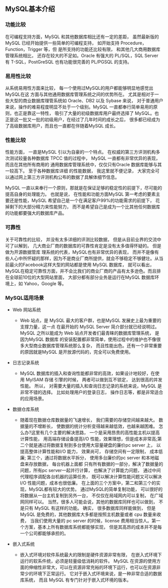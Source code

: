 ## MySQL基本介绍

### 功能比较

在可编程支持方面，MySQL 和其他数据库相比还有一定的差距， 虽然最新版的MySQL 已经开始提供一些简单的可编程支持，
如开始支持 Procedure，Function，Trigger 等，但 是所支持的功能还比较有限， 和其他几大商用数据库管理系统相比，
还存在较大的不足如。Oracle 有强大的 PL/SQL，SQL Server 有 T-SQL，PostGreSQL 也有功能很完善的 PL/PGSQL 的支持。

### 易用性比较

从系统易用性方面来比较， 每一个使用过MySQL的用户都能够明显地感觉出MySQL在这
方面与其他通用数据库管理系统之间的优势所在。 尤其是相对于一些大型的商业数据库理管系统如 Oracle、DB2 以及 Sybase 来说，
对于普通用户来说，操作的难易程度明显不处于一个级别。MySQL 一直都奉行简单易用的原则，也正是靠这一特性，
吸引了大量的初级数据库用户最终选择了 MySQL。也正是这一批又一批的初级用户，在经过了几年时间的成长之后，
很多都已经成为了高级数据库用户，而且也一直都在伴随着MySQL 成长。

### 性能比较

性能方面， 一直是MySQL 引以为自豪的一个特点。 在权威的第三方评测机构多次测试较量各种数据库 TPCC 值的过程中，
MySQL 一直都有非常优异的表现，而且在其他所有商用的 通用数据库管理系统中，仅仅只有Oracle 数据库能够与其一较高下。
至于各种数据库详细 的性能数据， 我这里就不便记录， 大家完全可以通过网上第三方评测机构公布的数据了具解体细节信息。

MySQL 一直以来奉行一个原则，那就是在保证足够的稳定性的前提下，尽可能的提高自身的处理能力。 也就是说，
在性能和功能方面MySQL 第一考虑的要素主要还是性能，MySQL 希望自己是一个在满足客户99%的功能需求的前提下，
花掉剩下的大部分精力来性能努力， 而不是希望自己是成为一个比其他任何数据库的功能都要强大的数据库产品。


### 可靠性

关于可靠性的比较， 并没有太多详细的评测比较数据， 但是从目前业界的交流中可了以解到， 
几大商业厂商的数据库的可靠性肯定是没有太多值得怀疑的。 但是做为开源数据管库 理系统的代表，MySQL也有非常优异的表现，
而并不是像有些人心中所怀疑的那样，因为不是商业厂商所提供，就会不够稳定不够健壮。从当前最火的Facebook这样大型的网站都是使用 MySQL 数据库，
就可以看出，MySQL在稳定可靠性方面，并不会比我们的商业厂商的产品有太多逊色。而且排在全球前10位的大型网站里面，
大部分都有部分业务是运行在MySQL 数据库环境上，如 Yahoo，Google 等。

### MySQL适用场景
- Web 网站系统
    - Web 站点，是 MySQL 最大的客户群，也是MySQL 发展史上最为重要的支撑力量，这一点
      在最开始的 MySQL Server 简介部分就已经说明过。
      MySQL 之所以能成为 Web 站点开发者们最青睐的数据库管理系统， 是因为MySQL 数据库 的安装配置都非常简单，使用过程中的维护也不像很多大型商业数据库管理系统那么复杂， 而且性能出色。还有一个非常重要的原因就是MySQL 是开放源代码的，完全可以免费使用。

- 日志记录系统
    - MySQL 数据库的插入和查询性能都非常的高效，如果设计地较好，在使用 MyISAM 存储
      引擎的时候， 两者可以做到互不锁定， 达到很高的并发性能。 所以， 对需要大量的插入和查询日志记录的系统来说，MySQL 是非常不错的选择。 比如处理用户的登录日志， 操作日志等，都是非常适合的应用场景。

- 数据仓库系统
    - 随着现在数据仓库数据量的飞速增长， 我们需要的存储空间越来越大。 数据量的不增断长，
      使数据的统计分析变得越来越低效，也越来越困难。 怎么办?这里有几个主要的解决思路， 一个是采用昂贵的高性能主机以提高计算性能，
      用高端存储设备提高I/O 性能，效果理想，但是成本非常高;第二个就是通过将数据复制到多台使用大容量硬盘的廉价pc server 上， 
      以提高整体计算性能和I/O 能力， 效果尚可， 存储空间有一定限制， 成本低廉; 第三个，通过将数据水平拆分，
      使用多台廉价的pc server 和本地磁盘来存放数据， 每台机器上面都 只有所有数据的一部分，解决了数据量的问题，所有pc server一起并行计算，
      也解决了计算能力问题， 通过中间代理程序调配各台机器的运算任务， 既可以解决计算性能问题又可以解决 I/O 性能问题，成本也很低廉。
      在上面的三个方案中，第二和第三个的实现，MySQL都有较大的优势。 通过MySQL的简单复制功能， 可以很好的将数据从一台主机复制到另外一台， 
      不仅仅在局域网内可以复制， 在广域网同样可以。 当然，很多人可能会说，其他的数据库同样也可以做到， 不是只有 MySQL 有这样的功能。
      确实， 很多数据库同样能做到， 但是MySQL 是免费的，其他数据库大多都是按照主机数量或者 cpu 数量来收费，
      当我们使用大量的 pc server 的时候，license 费用相当惊人。第一个方案，基本上所有数据库系统都能够实现，
      但是其高昂的成本并不是每一个公司都能够承担的。
- 嵌入式系统
    - 嵌入式环境对软件系统最大的限制是硬件资源非常有限， 在嵌入式环境下运行的软系件统，必须是轻量级低消耗的软件。
      MySQL 在资源的使用方面的伸缩性非常大，可以在资源非常充裕的环境下运行，也可以在资源非常少的环境下正常运行。
      它对于嵌入式环境来说，是一种非常合适的数据库系统， 而且 MySQL 有专门针对于嵌入式环境的版本。